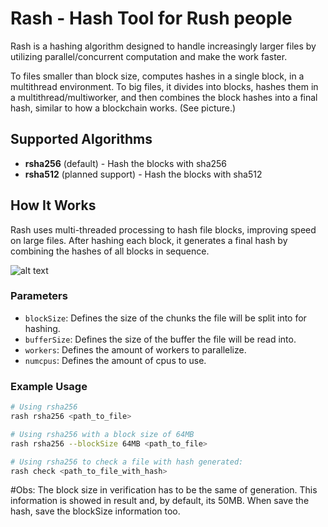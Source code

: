 # Rash - Hash Tool for Rush people

Rash is a hashing algorithm designed to handle increasingly larger files by utilizing parallel/concurrent computation and make the work faster.

To files smaller than block size, computes hashes in a single block, in a multithread environment.
To big files, it divides into blocks, hashes them in a multithread/multiworker, and then combines the block hashes into a final hash, similar to how a blockchain works. (See picture.)

## Supported Algorithms

- **rsha256** (default) - Hash the blocks with sha256
- **rsha512** (planned support) - Hash the blocks with sha512

## How It Works

Rash uses multi-threaded processing to hash file blocks, improving speed on large files. After hashing each block, it generates a final hash by combining the hashes of all blocks in sequence.

![alt text](https://github.com/antonioacsj/rash/blob/master/etc/Blocks.jpg?raw=true)

### Parameters

- `blockSize`: Defines the size of the chunks the file will be split into for hashing.
- `bufferSize`: Defines the size of the buffer the file will be read into.
- `workers`: Defines the amount of workers to parallelize.
- `numcpus`: Defines the amount of cpus to use.

### Example Usage

```bash
# Using rsha256
rash rsha256 <path_to_file>

# Using rsha256 with a block size of 64MB
rash rsha256 --blockSize 64MB <path_to_file>

# Using rsha256 to check a file with hash generated:
rash check <path_to_file_with_hash>

```

#Obs: The block size in verification has to be the same of generation. This information is showed in result and, by default, its 50MB. When save the hash, save the blockSize information too.
